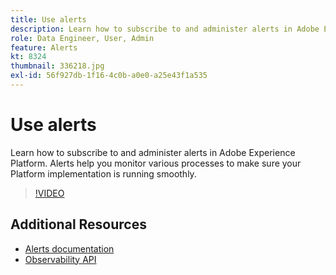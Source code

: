 ```yaml
---
title: Use alerts
description: Learn how to subscribe to and administer alerts in Adobe Experience Platform. Alerts help you monitor various processes to make sure your Platform implementation is running smoothly.
role: Data Engineer, User, Admin
feature: Alerts
kt: 8324
thumbnail: 336218.jpg
exl-id: 56f927db-1f16-4c0b-a0e0-a25e43f1a535
---
```

# Use alerts

Learn how to subscribe to and administer alerts in Adobe Experience Platform. Alerts help you monitor various processes to make sure your Platform implementation is running smoothly.

>[!VIDEO](https://video.tv.adobe.com/v/336218?quality=12&learn=on)

## Additional Resources

* [Alerts documentation](https://experienceleague.adobe.com/docs/experience-platform/observability/alerts/overview.html)
* [Observability API](https://www.adobe.io/apis/experienceplatform/home/api-reference.html#!acpdr/swagger-specs/access-control.yaml)
